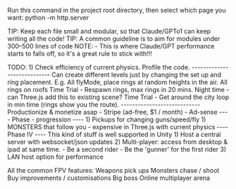 
Run this command in the project root directory, then select which page you want:
	python -m http.server

TIP: Keep each file small and modular, so that Claude/GPTo1 can keep writing all the code!
TIP: A common guideline is to aim for modules under 300–500 lines of code
	NOTE: - This is where Claude/GPT performance starts to falls off, so it's a great rule to stick with!!!


TODO:
	1) Check efficiency of current physics. Profile the code.
	----------------------------
	Can create different levels just by changing the set up and ring placement. 
	E.g. 
		All flyMode, place rings at random heights in the air.
		All rings on roofs
		Time Trial - Respawn rings, max rings in 20 mins.
		Night time - can Three.js add this to existing scene?
		Time Trial - Get around the city loop in min time (rings show you the route).
	----------------------------
	Productionize & monetize asap
		- Stripe (ad-free, $1 / month)
		- Ad-sense 
	---- Phase - progression ----
	1) Pickups for changing guns/speed/fly
	1) MONSTERS that follow you - expensive in Three.js with current physics
	---- Phase IV  ----
	This kind of stuff is well supported in Unity
	1) Host a central server with websocket/json updates 
	2) Multi-player: access from desktop & ipad at same time.
		- Be a second rider
		- Be the 'gunner' for the first rider
	3) LAN host option for performance 


All the common FPV features:
	Weapons pick ups
	Monsters chase / shoot
	Buy improvements / customisations
	Big boss
	Online multiplayer arena
		
